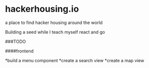 hackerhousing.io
================

a place to find hacker housing around the world

Building a seed while I teach myself react and go

###TODO

####frontend
  
  *build a menu component
  *create a search view
  *create a map view









